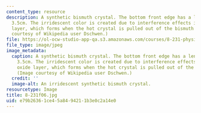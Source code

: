 ```yaml
---
content_type: resource
description: A synthetic bismuth crystal. The bottom front edge has a length of about
  3.5cm. The irridescent color is created due to interference effects in a thin oxide
  layer, which forms when the hot crystal is pulled out of the bismuth melt. (Image
  courtesy of Wikipedia user Dschwen.)
file: https://ol-ocw-studio-app-qa.s3.amazonaws.com/courses/8-231-physics-of-solids-i-fall-2006/e79b26361ce45a8494211b3e0c2a14e0_8-231f06.jpg
file_type: image/jpeg
image_metadata:
  caption: A synthetic bismuth crystal. The bottom front edge has a length of about
    3.5cm. The irridescent color is created due to interference effects in a thin
    oxide layer, which forms when the hot crystal is pulled out of the bismuth melt.
    (Image courtesy of Wikipedia user Dschwen.)
  credit: ''
  image-alt: An irridescent synthetic bismuth crystal.
resourcetype: Image
title: 8-231f06.jpg
uid: e79b2636-1ce4-5a84-9421-1b3e0c2a14e0
---
```

